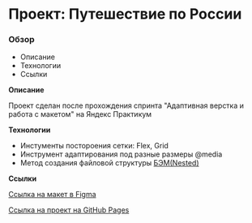 # Проект: Путешествие по России

### Обзор
* Описание
* Технологии
* Ссылки

**Описание**

Проект сделан после прохождения спринта "Адаптивная верстка и работа с макетом" на Яндекс Практикум

**Технологии**

* Инстументы постороения сетки: Flex, Grid
* Инструмент адаптирования под разные размеры @media
* Метод создания файловой структуры [БЭМ(Nested)](https://ru.bem.info/methodology/filestructure/#nested)

**Ссылки**

[Ссылка на макет в Figma](https://www.figma.com/file/5S2WSbEFL6awjVWJ0NWL8Q/Sprint-3_-Russia-_-desktop-mobile?node-id=28503%3A0)

[Ссылка на проект на GitHub Pages](https://www.figma.com/file/5S2WSbEFL6awjVWJ0NWL8Q/Sprint-3_-Russia-_-desktop-mobile?node-id=28503%3A0)

